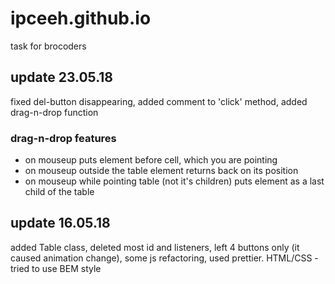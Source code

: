 # ipceeh.github.io
task for brocoders
## update 23.05.18
fixed del-button disappearing, added comment to 'click' method, added drag-n-drop function
### drag-n-drop features
* on mouseup puts element before cell, which you are pointing
* on mouseup outside the table element returns back on its position
* on mouseup while pointing table (not it's children) puts element as a last child of the table

## update 16.05.18
added Table class, deleted most id and listeners, left 4 buttons only (it caused animation change), some js refactoring, used prettier. HTML/CSS - tried to use BEM style
